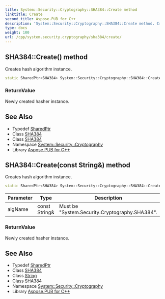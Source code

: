 ```yaml
---
title: System::Security::Cryptography::SHA384::Create method
linktitle: Create
second_title: Aspose.PUB for C++
description: 'System::Security::Cryptography::SHA384::Create method. Creates hash algorithm instance in C++.'
type: docs
weight: 100
url: /cpp/system.security.cryptography/sha384/create/
---
```

## SHA384::Create() method


Creates hash algorithm instance.

```cpp
static SharedPtr<SHA384> System::Security::Cryptography::SHA384::Create()
```


### ReturnValue

Newly created hasher instance.

## See Also

* Typedef [SharedPtr](../../../system/sharedptr/)
* Class [SHA384](../)
* Class [SHA384](../)
* Namespace [System::Security::Cryptography](../../)
* Library [Aspose.PUB for C++](../../../)
## SHA384::Create(const String\&) method


Creates hash algorithm instance.

```cpp
static SharedPtr<SHA384> System::Security::Cryptography::SHA384::Create(const String &algName)
```


| Parameter | Type | Description |
| --- | --- | --- |
| algName | const String\& | Must be "System.Security.Cryptography.SHA384". |

### ReturnValue

Newly created hasher instance.

## See Also

* Typedef [SharedPtr](../../../system/sharedptr/)
* Class [SHA384](../)
* Class [String](../../../system/string/)
* Class [SHA384](../)
* Namespace [System::Security::Cryptography](../../)
* Library [Aspose.PUB for C++](../../../)
